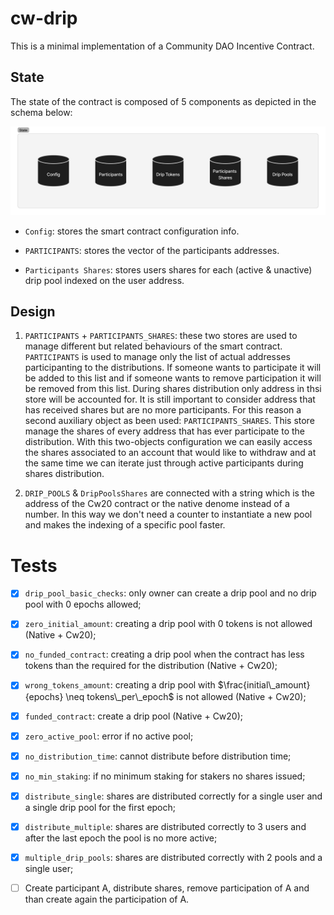 # cw-drip

This is a minimal implementation of a Community DAO Incentive Contract.

## State

The state of the contract is composed of 5 components as depicted in the schema below:

![caption](/assets/state.png "Contract state")

* `Config`: stores the smart contract configuration info.

* `PARTICIPANTS`: stores the vector of the participants addresses.

* `Participants Shares`: stores users shares for each (active & unactive) drip pool indexed on the user address.

## Design

1. `PARTICIPANTS` + `PARTICIPANTS_SHARES`: these two stores are used to manage different but related behaviours of the smart contract. `PARTICIPANTS` is used to manage only the list of actual addresses participanting to the distributions. If someone wants to participate it will be added to this list and if someone wants to remove participation it will be removed from this list. During shares distribution only address in thsi store will be accounted for. It is still important to consider address that has received shares but are no more participants. For this reason a second auxiliary object as been used: `PARTICIPANTS_SHARES`. This store manage the shares of every address that has ever participate to the distribution. With this two-objects configuration we can easily access the shares associated to an account that would like to withdraw and at the same time we can iterate just through active participants during shares distribution.

2. `DRIP_POOLS` & `DripPoolsShares` are connected with a string which is the address of the Cw20 contract or the native denome instead of a number. In this way we don't need a counter to instantiate a new pool and makes the indexing of a specific pool faster.

# Tests

* [x] `drip_pool_basic_checks`: only owner can create a drip pool and no drip pool with 0 epochs allowed;
* [x] `zero_initial_amount`: creating a drip pool with 0 tokens is not allowed (Native + Cw20);
* [x] `no_funded_contract`: creating a drip pool when the contract has less tokens than the required
for the distribution (Native + Cw20);
* [x] `wrong_tokens_amount`: creating a drip pool with $\frac{initial\_amount}{epochs} \neq tokens\_per\_epoch$ is not allowed (Native + Cw20);
* [x] `funded_contract`: create a drip pool (Native + Cw20);
* [x] `zero_active_pool`: error if no active pool;
* [x] `no_distribution_time`: cannot distribute before distribution time;
* [x] `no_min_staking`: if no minimum staking for stakers no shares issued;
* [x] `distribute_single`: shares are distributed correctly for a single user and a single drip pool for the first epoch;
* [x] `distribute_multiple`: shares are distributed correctly to 3 users and after the last epoch the pool is no more active;
* [x] `multiple_drip_pools`: shares are distributed correctly with 2 pools and a single user;

* [ ] Create participant A, distribute shares, remove participation of A and than create again the
participation of A.